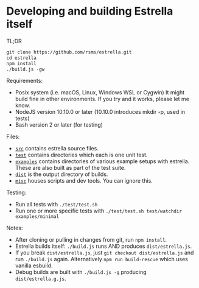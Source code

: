# Developing and building Estrella itself

TL;DR

```txt
git clone https://github.com/rsms/estrella.git
cd estrella
npm install
./build.js -gw
```

Requirements:

- Posix system (i.e. macOS, Linux, Windows WSL or Cygwin)
  It might build fine in other environments.
  If you try and it works, please let me know.
- NodeJS version 10.10.0 or later (10.10.0 introduces mkdir -p, used in tests)
- Bash version 2 or later (for testing)

Files:

- [`src`](src) contains estrella source files.
- [`test`](test) contains directories which each is one unit test.
- [`examples`](examples) contains directories of various example setups with estrella.
   These are also built as part of the test suite.
- [`dist`](dist) is the output directory of builds.
- [`misc`](misc) houses scripts and dev tools. You can ignore this.

Testing:

- Run all tests with `./test/test.sh`
- Run one or more specific tests with `./test/test.sh test/watchdir examples/minimal`

Notes:

- After cloning or pulling in changes from git, run `npm install`.
- Estrella builds itself: `./build.js` runs AND produces `dist/estrella.js`.
- If you break `dist/estrella.js`, just `git checkout dist/estrella.js` and
  run `./build.js` again. Alternatively `npm run build-rescue` which uses vanilla esbuild.
- Debug builds are built with `./build.js -g` producing `dist/estrella.g.js`.
